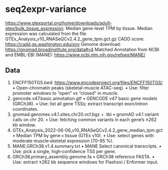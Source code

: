 # seq2expr-variance

https://www.gtexportal.org/home/downloads/adult-gtex/bulk_tissue_expression: Median gene-level TPM by tissue. Median expression was calculated from the file GTEx_Analysis_v10_RNASeQCv2.4.2_gene_tpm.gct.gz
CADD score: https://cadd.gs.washington.edu/snv
Genome download: https://gnomad.broadinstitute.org/data#v4
Matched Annotation from NCBI and EMBL-EBI (MANE): https://www.ncbi.nlm.nih.gov/refseq/MANE/


## Data
1. ENCFF150TGS.bed: https://www.encodeproject.org/files/ENCFF150TGS/
• Open-chromatin peaks (skeletal-muscle ATAC-seq).
• Use: filter promoter windows to “open” vs “closed” in muscle.
2.	gencode.v47.basic.annotation.gtf
• GENCODE v47 basic gene models (GRCh38).
• Use: list all gene TSSs; extract transcript exon/intron coordinates.
3.	gnomad.genomes.v4.1.sites.chr20.vcf.bgz + .tbi
• gnomAD v4.1 variant calls on chr 20.
• Use: fetching common variants in each gene’s ±262 kb window.
4.	GTEx_Analysis_2022-06-06_v10_RNASeQCv2.4.2_gene_median_tpm.gct
• Median TPM by gene × tissue (GTEx v10).
• Use: select genes with moderate muscle‐skeletal expression (70–95 %).
5.	MANE.GRCh38.v1.4.summary.txt
• MANE Select canonical transcripts.
• Use: pick a single, high‐confidence TSS per gene.
6.	GRCh38.primary_assembly.genome.fa
• GRCh38 reference FASTA.
• Use: extract ±262 kb sequence windows for Flashzoi / Enformer input.





